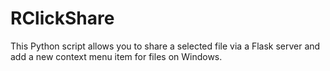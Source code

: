 # RClickShare
This Python script allows you to share a selected file via a Flask server and add a new context menu item for files on Windows.
